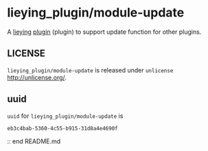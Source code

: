 
# lieying_plugin/module-update

A 
[lieying](http://lieying.ilewo.cn/) 
[plugin](https://github.com/sceext2/lieying_plugin/blob/port_version-0.3/doc/lieying_plugin.md) 
(plugin) to support update function for other plugins. 


## LICENSE

`lieying_plugin/module-update` is released under `unlicense` <http://unlicense.org/>. 

## uuid

`uuid` for `lieying_plugin/module-update` is

```
eb3c4bab-5360-4c55-b915-31d8a4e4690f
```

:: end README.md


